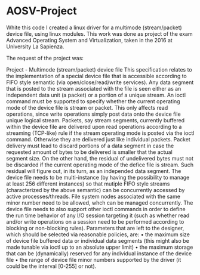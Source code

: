 # AOSV-Project
White this code I created a linux driver for a multimode (stream/packet) device file, using linux modules. 
This work was done as project of the exam Advanced Operating System and Virtualization, 
taken in the 2016 at University La Sapienza.


The request of the project was:


Project - Multimode (stream/packet) device file
This specification relates to the implementation of a special device file that is accessible according to 
FIFO style semantic (via open/close/read/write services). Any data segment that is posted to the stream associated 
with the file is seen either as an independent data unit (a packet) or a portion of a unique stream.
An ioctl command must be supported to specify whether the current operating mode of the device file is stream or packet. 
This only affects read operations, since write operations simply post data onto the device file unique logical stream. 
Packets, say stream segments, currently buffered within the device file are delivered upon read operations according to a 
streaming (TCP-like) rule if the stream operating mode is posted via the ioctl command. Otherwise they are delivered just 
like individual packets. Packet delivery must lead to discard portions of a data segment in case the requested amount of 
bytes to be delivered is smaller that the actual segment size. On the other hand, the residual of undelivered bytes must 
not be discarded if the current operating mode of the defice file is stream. Such residual will figure out, in its turn, 
as an independed data segment.
The device file needs to be multi-instance (by having the possibility to manage at least 256 different instances) so that 
mutiple FIFO style streams (characterized by the above semantic) can be concurrently accessed by active processes/threads. 
File system nodes associated with the same minor number need to be allowed, whch can be managed concurrently.
The device file needs to also support other ioctl commands in order to define the run time behavior of any I/O session 
targeting it (such as whether read and/or write operations on a session need to be performed according to blocking or 
non-blocking rules).
Parameters that are left to the designer, which should be selected via reasonable policies, are:
• the maximum size of device file buffered data or individual data segments (this might also be made tunable via ioctl up to an absolute upper limit)
• the maximum storage that can be (dynamically) reserved for any individual instance of the device file
• the range of device file minor numbers supported by the driver (it could be the interval [0-255] or not).
